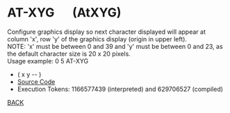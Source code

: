 # AT-XYG &emsp; (AtXYG)
Configure graphics display so next character displayed will appear at column 'x', row 'y' of the graphics display (origin in upper left).<br/>NOTE: 'x' must be between 0 and 39 and 'y' must be between 0 and 23, as the default character size is 20 x 20 pixels.<br/>Usage example: 0 5 AT-XYG
* ( x y -- )
* [Source Code](../words/graphics/AtXYG.cs)
* Execution Tokens: 1166577439 (interpreted) and 629706527 (compiled)


[BACK](builtins.md#AtXYG)

